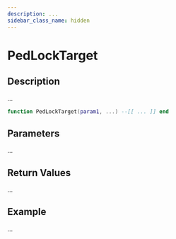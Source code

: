```yaml
---
description: ...
sidebar_class_name: hidden
---
```


# PedLockTarget

## Description

...

```lua
function PedLockTarget(param1, ...) --[[ ... ]] end
```

## Parameters

...

## Return Values

...

## Example

...

